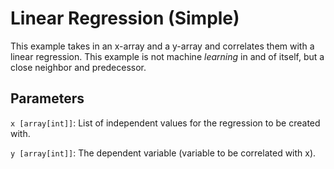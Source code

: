 # Linear Regression (Simple)

This example takes in an x-array and a y-array and correlates them with a linear regression. This example is not machine _learning_ in and of itself, but a close neighbor and predecessor.

## Parameters

`x [array[int]]`: List of independent values for the regression to be created with.

`y [array[int]]`: The dependent variable (variable to be correlated with x).
